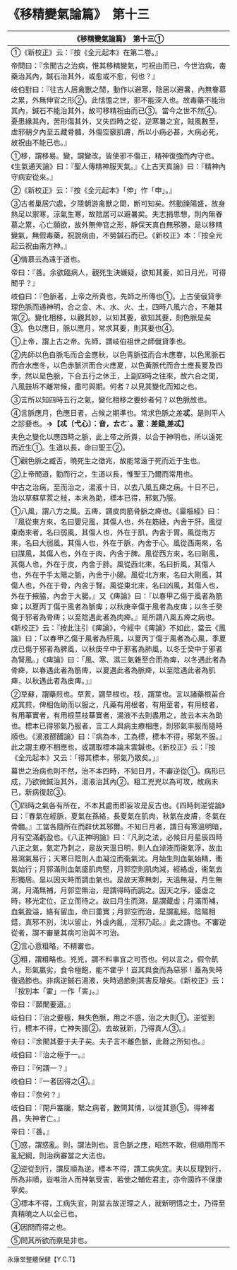 # 《移精變氣論篇》　第十三

|**《移精變氣論篇》　第十三①**|
|---|
|①《新校正》云：『按《全元起本》在第二卷。』|
|帝問曰：『余聞古之治病，惟其移精變氣，可祝由而已，今世治病，毒藥治其內，鍼石治其外，或愈或不愈，何也？』|
|岐伯對曰：『往古人居禽獸之閒，動作以避寒，陰居以避暑，內無眷慕之累，外無伸官之形②。此恬憺之世，邪不能深入也。故毒藥不能治其內，鍼石不能治其外，故可移精祝由而已③。當今之世不然④。憂患緣其內，苦形傷其外，又失四時之從，逆寒暑之宜，賊風數至，虛邪朝夕內至五藏骨髓，外傷空竅肌膚，所以小病必甚，大病必死，故祝由不能已也。』|
|①移，謂移易。變，謂變改。皆使邪不傷正，精神復強而內守也。《生氣通天論》曰：『聖人傳精神服天氣。』《上古天真論》曰：『精神內守病安從來。』|
|②《新校正》云：『按《全元起本》「伸」作「申」。』|
|③古者巢居穴處，夕隱朝游禽獸之間，斷可知矣。然動躁陽盛，故身熱足以禦寒，涼氣生寒，故陰居可以避暑矣。夫志捐思想，則內無眷慕之累，心亡願欲，故外無伸官之形，靜保天真自無邪勝，是以移精變氣，無假毒藥，祝說病由，不勞鍼石而已。《新校正》本：『按全元起云祝由南方神。』|
|④情慕云為遠于道也。|
|帝曰：『善。余欲臨病人，觀死生決嫌疑，欲知其要，如日月光，可得聞乎？』|
|岐伯曰：『色脈者，上帝之所貴也，先師之所傳也①。上古使僦貸季理色脈而通神明，合之金、木、水、火、土，四時八風六合，不離其常②。變化相移，以觀其妙，以知其要，欲知其要，則色脈是矣③。色以應日，脈以應月，常求其要，則其要也④。|
|①上帝，謂上古之帝。先師，謂岐伯祖世之師僦貸季也。|
|②先師以色白脈毛而合金應秋，以色青脈弦而合木應春，以色黑脈石而合水應冬，以色赤脈洪而合火應夏，以色黃脈代而合土應長夏及四季，然以是色脈，下合五行之休王，上副四時之往來，故六合之閒，八風鼓坼不離常候，盡可與期。何者？以見其變化而知之也。|
|③言所以知四時五行之氣，變化相移之要妙者何？以色脈故也。|
|④言脈應月，色應日者，占候之期準也。常求色脈之差**忒**，是則平人之診要也。**→【忒〔弋心〕：音，ㄊㄜˋ。意：差錯,差忒】**|
|夫色之變化以應四時之脈，此上帝之所貴，以合于神明也，所以遠死而近生①。生道以長，命曰聖王②。|
|①觀色脈之臧否，曉死生之徵兆，故能常遠于死而近于生也。|
|②上帝聞道，勤而行之，生道以長，惟聖王乃爾而常用也。|
|中古之治病，至而治之，湯液十日，以去八風五痺之病。十日不已，治以草蘇草荄之枝，本末為助，標本已得，邪氣乃服。|
|①八風，謂八方之風。五痺，謂皮肉筋骨脈之痺也。《靈樞經》曰：『風從東方來，名曰嬰兒風，其傷人也，外在筋紐，內舍于肝。風從東南來者，名曰弱風，其傷人也，外在于肌，內舍于胃。風從南方來，名曰大弱風，其傷人也，外在于脈，內舍于心。風從西南來，名曰謀風，其傷人也，外在于肉，內舍于脾。風從西方來，名曰剛風，其傷人也，外在于皮，內舍于肺。風從西北來，名曰折風，其傷人也，外在于手太陽之脈，內舍于小腸。風從北方來，名曰大剛風，其傷人也，外在于骨，內舍于腎。風從東北來，名曰凶風，其傷人也，外在于掖脇，內舍于大腸。』又《痺論》曰：『以春甲乙傷于風者為筋痺；以夏丙丁傷于風者為脈痺；以秋庚辛傷于風者為皮痺；以冬壬癸傷于邪者為骨痺；以至陰遇此者為肉痺。』是所謂八風五痺之病也。《新校正》云：『按此注引《痺論》，今經中《痺論》不如此，當云《風論》曰：「以春甲乙傷于風者為肝風，以夏丙丁傷于風者為心風，季夏戊已傷于邪者為脾風，以秋庚辛中于邪者為肺風，以冬壬癸中于邪者為腎風。」《痺論》曰：「風、寒、濕三氣雜至合而為痺，以冬遇此者為骨痺，以春遇此者為筋痺，以夏遇此者為脈痺，以至陰遇此者為肌痺，以秋遇此者為皮痺。」』|
|②草蘇，謂藥煎也。草荄，謂草根也。枝，謂莖也。言以諸藥根苖合成其煎，俾相佐助而以服之，凡藥有用根者，有用莖者，有用枝者，有用華實者，有用根莖枝華實者，湯液不去則盡用之，故云本末為助也。標本已得邪氣乃服者，言工人與病主療相應，則邪氣率服而隨時順也。《湯液醪醴論》曰：『病為本，工為標，標本不得，邪氣不服。』此之謂主療不相應也，或謂取標本論末雲鍼也。《新校正》云：『按《全元起本》又云：「得其標本，邪氣乃散矣。」』|
|暮世之治病也則不然，治不本四時，不知日月，不審逆從①。病形已成，乃欲微鍼治其外，湯液治其內②。粗工兇兇以為可攻，故病未已，新病復起③。|
|①四時之氣各有所在，不本其處而即妄攻是反古也。《四時刺逆從論》曰：『春氣在經脈，夏氣在孫絡，長夏氣在肌肉，秋氣在皮膚，冬氣在骨髓。』工當各隨所在而辟伏其邪爾。不知日月者，謂日有寒溫明暗，月有空滿虧盈也。《八正神明論》曰：『凡刺之法，必候日月星辰四時八正之氣，氣定乃刺之，是故天溫日明，則人血淖液而衞氣浮，故血易瀉氣易行；天寒日陰則人血凝泣而衛氣沈。月始生則血氣始精，衞氣始行；月郭滿則血氣盛肌肉堅，月郭空則肌肉減，經絡虛，衞氣去形獨居。是以因天時而調血氣也。是故天寒無刺，天溫無凝，月生無瀉，月滿無補，月郭空無治，是謂得時而調之。因天之序，盛虛之時，移光定位，正立而待之。故曰月生而瀉，是謂藏虛；月滿而補，血氣盈溢，絡有留血，命曰重實；月郭空而治，是謂亂經。陰陽相錯，真邪不別，沈以留止，外虛內亂，淫邪乃起。』此之謂也。不審逆從者，謂不審量其病可治與不可治。|
|②言心意粗略，不精審也。|
|③粗，謂粗略也。兇兇，謂不料事宜之可否也。何以言之，假令飢人，形氣羸劣，食令極飽，能不霍乎！豈其與食而為惡邪！蓋為失時復過節也。非病逆鍼石湯液，失時過節則其害反增矣。《新校正》云：『按別本「霍」一作「害」。』|
|帝曰：『願聞要道。』|
|岐伯曰：『治之要極，無失色脈，用之不惑，治之大則①。逆從到行，標本不得，亡神失國②。去故就新，乃得真人③。』|
|帝曰：『余聞其要于夫子矣。夫子言不離色脈，此餘之所知也。』|
|岐伯曰：『治之極于一。』|
|帝曰：『何謂一？』|
|岐伯曰：『一者因得之④。』|
|帝曰：『奈何？』|
|岐伯曰：『閉戶塞牖，繫之病者，數問其情，以從其意⑤。得神者昌，失神者亡。』|
|帝曰：『善。』|
|①惑，謂惑亂。則，謂法則也。言色脈之應，昭然不欺，但順用而不亂紀綱，則治病審當之大法也。|
|②逆從到行，謂反順為逆。標本不得，謂工病失宜。夫以反理到行，所為非順，豈唯治人而神氣受害，若使之輔佐君主，亦令國祚不保康寧矣。|
|③標本不得，工病失宜，則當去故逆理之人，就新明悟之士，乃得至真精曉之人以全已也。|
|④因問而得之也。|
|⑤問其所欲而察是非也。|


永康堂整體保健【Y.C.T】



